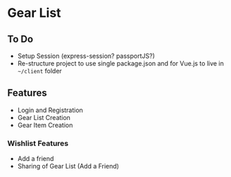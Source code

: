 # Gear List

## To Do

- Setup Session (express-session? passportJS?)
- Re-structure project to use single package.json and for Vue.js to live in `~/client` folder

## Features

- Login and Registration
- Gear List Creation
- Gear Item Creation

### Wishlist Features

- Add a friend
- Sharing of Gear List (Add a Friend)